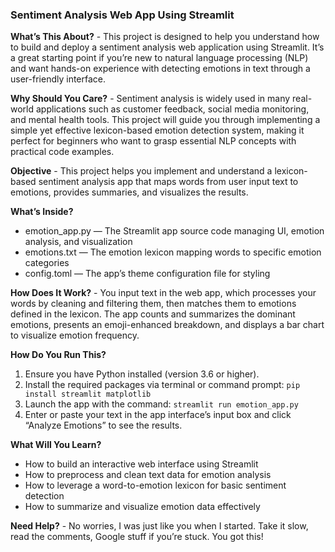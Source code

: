 ### Sentiment Analysis Web App Using Streamlit

**What’s This About?** - This project is designed to help you understand how to build and deploy a sentiment analysis web application using Streamlit. It’s a great starting point if you’re new to natural language processing (NLP) and want hands-on experience with detecting emotions in text through a user-friendly interface.

**Why Should You Care?** - Sentiment analysis is widely used in many real-world applications such as customer feedback, social media monitoring, and mental health tools. This project will guide you through implementing a simple yet effective lexicon-based emotion detection system, making it perfect for beginners who want to grasp essential NLP concepts with practical code examples.

**Objective** - This project helps you implement and understand a lexicon-based sentiment analysis app that maps words from user input text to emotions, provides summaries, and visualizes the results.

**What’s Inside?**
- emotion_app.py — The Streamlit app source code managing UI, emotion analysis, and visualization
- emotions.txt — The emotion lexicon mapping words to specific emotion categories
- config.toml — The app’s theme configuration file for styling

**How Does It Work?** - You input text in the web app, which processes your words by cleaning and filtering them, then matches them to emotions defined in the lexicon. The app counts and summarizes the dominant emotions, presents an emoji-enhanced breakdown, and displays a bar chart to visualize emotion frequency.

**How Do You Run This?**
1. Ensure you have Python installed (version 3.6 or higher).
2. Install the required packages via terminal or command prompt: `pip install streamlit matplotlib`
3. Launch the app with the command: `streamlit run emotion_app.py`
4. Enter or paste your text in the app interface’s input box and click “Analyze Emotions” to see the results.

**What Will You Learn?**
- How to build an interactive web interface using Streamlit
- How to preprocess and clean text data for emotion analysis
- How to leverage a word-to-emotion lexicon for basic sentiment detection
- How to summarize and visualize emotion data effectively

**Need Help?** - No worries, I was just like you when I started. Take it slow, read the comments, Google stuff if you’re stuck. You got this!
